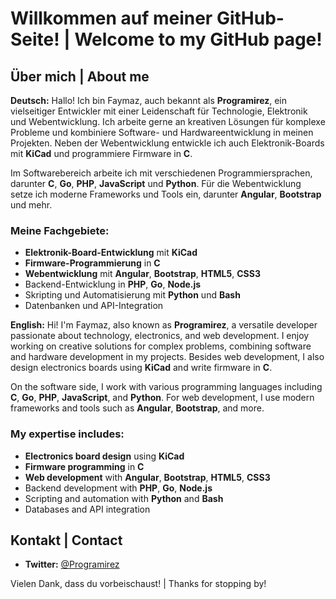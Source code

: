 # Willkommen auf meiner GitHub-Seite! | Welcome to my GitHub page!

## Über mich | About me

**Deutsch:**
Hallo! Ich bin Faymaz, auch bekannt als **Programirez**, ein vielseitiger Entwickler mit einer Leidenschaft für Technologie, Elektronik und Webentwicklung. Ich arbeite gerne an kreativen Lösungen für komplexe Probleme und kombiniere Software- und Hardwareentwicklung in meinen Projekten. Neben der Webentwicklung entwickle ich auch Elektronik-Boards mit **KiCad** und programmiere Firmware in **C**.

Im Softwarebereich arbeite ich mit verschiedenen Programmiersprachen, darunter **C**, **Go**, **PHP**, **JavaScript** und **Python**. Für die Webentwicklung setze ich moderne Frameworks und Tools ein, darunter **Angular**, **Bootstrap** und mehr.

### Meine Fachgebiete:
- **Elektronik-Board-Entwicklung** mit **KiCad**
- **Firmware-Programmierung** in **C**
- **Webentwicklung** mit **Angular**, **Bootstrap**, **HTML5**, **CSS3**
- Backend-Entwicklung in **PHP**, **Go**, **Node.js**
- Skripting und Automatisierung mit **Python** und **Bash**
- Datenbanken und API-Integration

**English:**
Hi! I'm Faymaz, also known as **Programirez**, a versatile developer passionate about technology, electronics, and web development. I enjoy working on creative solutions for complex problems, combining software and hardware development in my projects. Besides web development, I also design electronics boards using **KiCad** and write firmware in **C**.

On the software side, I work with various programming languages including **C**, **Go**, **PHP**, **JavaScript**, and **Python**. For web development, I use modern frameworks and tools such as **Angular**, **Bootstrap**, and more.

### My expertise includes:
- **Electronics board design** using **KiCad**
- **Firmware programming** in **C**
- **Web development** with **Angular**, **Bootstrap**, **HTML5**, **CSS3**
- Backend development with **PHP**, **Go**, **Node.js**
- Scripting and automation with **Python** and **Bash**
- Databases and API integration

## Kontakt | Contact

- **Twitter:** [@Programirez](https://twitter.com/Programirez)

Vielen Dank, dass du vorbeischaust! | Thanks for stopping by!
